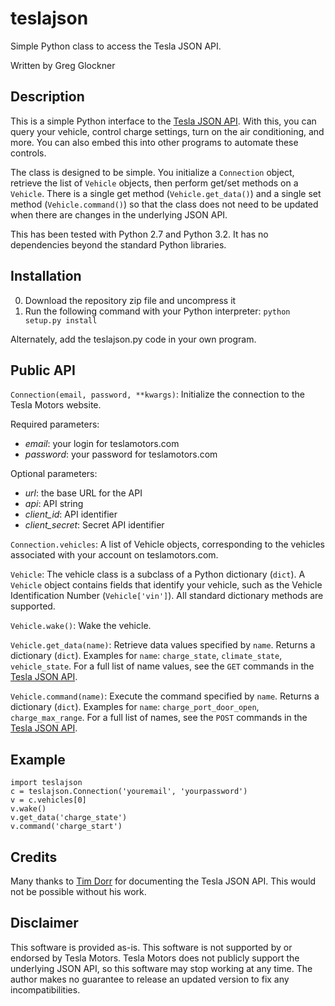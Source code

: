 # teslajson
Simple Python class to access the Tesla JSON API.

Written by Greg Glockner

## Description
This is a simple Python interface to the [Tesla JSON
API](http://docs.timdorr.apiary.io/). With this, you can query your
vehicle, control charge settings, turn on the air conditioning, and
more.  You can also embed this into other programs to automate these
controls.

The class is designed to be simple.  You initialize a `Connection`
object, retrieve the list of `Vehicle` objects, then perform get/set
methods on a `Vehicle`.  There is a single get method
(`Vehicle.get_data()`) and a single set method (`Vehicle.command()`) so
that the class does not need to be updated when there are changes in the
underlying JSON API.

This has been tested with Python 2.7 and Python 3.2.  It has no dependencies
beyond the standard Python libraries.

## Installation
0. Download the repository zip file and uncompress it
0. Run the following command with your Python interpreter: `python setup.py install`

Alternately, add the teslajson.py code in your own program.

## Public API
`Connection(email, password, **kwargs)`:
Initialize the connection to the Tesla Motors website.

Required parameters:

- _email_: your login for teslamotors.com
- _password_: your password for teslamotors.com

Optional parameters:

- _url_: the base URL for the API
- _api_: API string
- _client\_id_: API identifier
- _client\_secret_: Secret API identifier

`Connection.vehicles`: A list of Vehicle objects, corresponding to the
vehicles associated with your account on teslamotors.com.

`Vehicle`: The vehicle class is a subclass of a Python dictionary
(`dict`).  A `Vehicle` object contains fields that identify your
vehicle, such as the Vehicle Identification Number (`Vehicle['vin']`). 
All standard dictionary methods are supported.

`Vehicle.wake()`: Wake the vehicle.

`Vehicle.get_data(name)`: Retrieve data values specified by `name`.
Returns a dictionary (`dict`).  Examples for `name`: `charge_state`,
`climate_state`, `vehicle_state`.  For a full list of name values, see
the `GET` commands in the [Tesla JSON API](http://docs.timdorr.apiary.io/).

`Vehicle.command(name)`: Execute the command specified by `name`.
Returns a dictionary (`dict`).  Examples for `name`:
`charge_port_door_open`, `charge_max_range`. For a full list of names,
see the `POST` commands in the [Tesla JSON API](http://docs.timdorr.apiary.io/).

## Example
	import teslajson
	c = teslajson.Connection('youremail', 'yourpassword')
	v = c.vehicles[0]
	v.wake()
	v.get_data('charge_state')
	v.command('charge_start')

## Credits
Many thanks to [Tim Dorr](http://timdorr.com) for documenting the Tesla JSON API.
This would not be possible without his work.

## Disclaimer
This software is provided as-is.  This software is not supported by or
endorsed by Tesla Motors.  Tesla Motors does not publicly support the
underlying JSON API, so this software may stop working at any time.  The
author makes no guarantee to release an updated version to fix any
incompatibilities.
